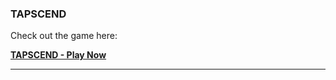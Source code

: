 ### TAPSCEND

Check out the game here:

[**TAPSCEND - Play Now**](https://tapscend.netlify.app/)

---
